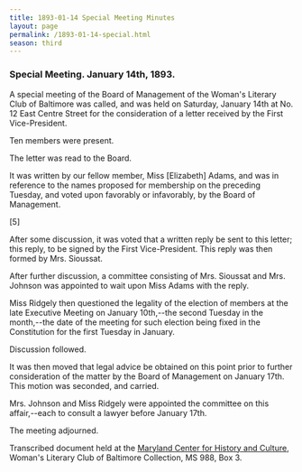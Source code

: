 ```yaml
---
title: 1893-01-14 Special Meeting Minutes
layout: page
permalink: /1893-01-14-special.html
season: third
---
```


<style>
    .container{
        font-size:1.4em;
    }
</style>
### Special Meeting. January 14th, 1893.

A special meeting of the Board of Management of the Woman's Literary Club of Baltimore was called, and was held on Saturday, January 14th at No. 12 East Centre Street for the consideration of a letter received by the First Vice-President.

Ten members were present.

The letter was read to the Board.

It was written by our fellow member, Miss [Elizabeth] Adams, and was in reference to the names proposed for membership on the preceding Tuesday, and voted upon favorably or infavorably, by the Board of Management.

[5]

After some discussion, it was voted that a written reply be sent to this letter; this reply, to be signed by the First Vice-President. This reply was then formed by Mrs. Sioussat.

After further discussion, a committee consisting of Mrs. Sioussat and Mrs. Johnson was appointed to wait upon Miss Adams with the reply.

Miss Ridgely then questioned the legality of the election of members at the late Executive Meeting on January 10th,--the second Tuesday in the month,--the date of the meeting for such election being fixed in the Constitution for the first Tuesday in January.

Discussion followed.

It was then moved that legal advice be obtained on this point prior to further consideration of the matter by the Board of Management on January 17th. This motion was seconded, and carried.

Mrs. Johnson and Miss Ridgely were appointed the committee on this affair,--each to consult a lawyer before January 17th.

The meeting adjourned.

Transcribed document held at the [Maryland Center for History and Culture](http://mdhs.org/), Woman's Literary Club of Baltimore Collection, MS 988, Box 3. 